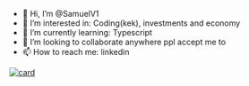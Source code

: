 - 👋 Hi, I’m @SamuelV1
- 👀 I’m interested in: Coding(kek), investments and economy 
- 🌱 I’m currently learning: Typescript
- 💞️ I’m looking to collaborate anywhere ppl accept me to
- 📫 How to reach me: linkedin

<!---
SamuelV1/SamuelV1 is a ✨ special ✨ repository because its `README.md` (this file) appears on your GitHub profile.
You can click the Preview link to take a look at your changes.
--->
[![card](https://github-readme-stats.vercel.app/api?username=SamuelV1&theme=dark)](https://github.com/SamuelV1/)



